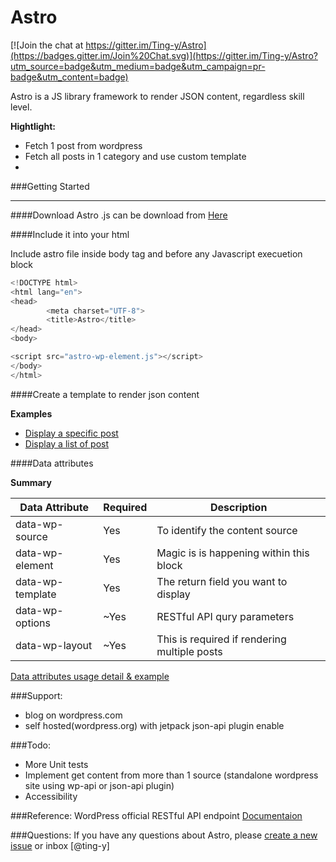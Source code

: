 Astro
=====

[![Join the chat at https://gitter.im/Ting-y/Astro](https://badges.gitter.im/Join%20Chat.svg)](https://gitter.im/Ting-y/Astro?utm_source=badge&utm_medium=badge&utm_campaign=pr-badge&utm_content=badge)

Astro is a JS library framework to render JSON content, regardless skill level.

**Hightlight:**
* Fetch 1 post from wordpress
* Fetch all posts in 1 category and use custom template
* 


###Getting Started
___
####Download
Astro .js can be download from [Here](https://github.com/Ting-y/Astro/releases)

####Include it into your html

Include astro file inside body tag and before any Javascript execuetion block
```javascript
<!DOCTYPE html>
<html lang="en">
<head>
        <meta charset="UTF-8">
        <title>Astro</title>
</head>
<body>

<script src="astro-wp-element.js"></script>
</body>
</html>
```

####Create a template to render json content

**Examples**

* [Display a specific post](https://github.com/Ting-y/Astro/blob/master/examples/example1-display-single-post.html)
* [Display a list of post](https://github.com/Ting-y/Astro/blob/master/examples/example2-display-collections.html)


####Data attributes

**Summary**

| Data Attribute      | Required |Description                            |
|---------------------|----------|---------------------------------------|
| data-wp-source      | Yes      | To identify the content source
| data-wp-element     | Yes      | Magic is is happening within this block |
| data-wp-template    | Yes      | The return field you want to display|
| data-wp-options     | ~Yes     | RESTful API qury parameters            |
| data-wp-layout      | ~Yes     | This is required if rendering multiple posts |

[Data attributes usage detail & example](https://github.com/Ting-y/Astro/wiki/Data-attributes-usage-and-explanation)

###Support:

-  blog on wordpress.com
-  self hosted(wordpress.org) with jetpack json-api plugin enable


###Todo:
- More Unit tests
- Implement get content from more than 1 source (standalone wordpress site using wp-api or json-api plugin)
- Accessibility

###Reference:
WordPress official RESTful API endpoint
[Documentaion](https://developer.wordpress.com/docs/api/)

###Questions:
If you have any questions about Astro, please [create a new issue](https://github.com/Ting-y/Astro/issues) or inbox [@ting-y]
